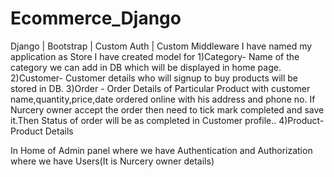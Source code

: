 # Ecommerce_Django
Django | Bootstrap | Custom Auth | Custom Middleware 
I have named my application as Store
I have created model for 
 1)Category- Name of the category we can add in DB which will be displayed in home page.
 2)Customer- Customer details who will signup to buy products will be stored in DB.
 3)Order - Order Details of Particular Product with customer name,quantity,price,date ordered online with his address and phone no.
 If Nurcery owner accept the order then need to tick mark completed and save it.Then Status of order will be as completed in Customer profile..
 4)Product-Product Details


 In Home of Admin panel where we have Authentication and Authorization where we have Users(It is Nurcery owner details)